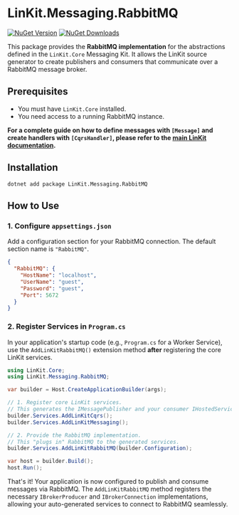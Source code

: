 # LinKit.Messaging.RabbitMQ

[![NuGet Version](https://img.shields.io/nuget/v/LinKit.Messaging.RabbitMQ.svg)](https://www.nuget.org/packages/LinKit.Messaging.RabbitMQ/)
[![NuGet Downloads](https://img.shields.io/nuget/dt/LinKit.Messaging.RabbitMQ.svg)](https://www.nuget.org/packages/LinKit.Messaging.RabbitMQ/)

This package provides the **RabbitMQ implementation** for the abstractions defined in the `LinKit.Core` Messaging Kit. It allows the LinKit source generator to create publishers and consumers that communicate over a RabbitMQ message broker.

## Prerequisites

*   You must have `LinKit.Core` installed.
*   You need access to a running RabbitMQ instance.

**For a complete guide on how to define messages with `[Message]` and create handlers with `[CqrsHandler]`, please refer to the [main LinKit documentation](https://github.com/your-username/LinKit).**

## Installation

```shell
dotnet add package LinKit.Messaging.RabbitMQ
```

## How to Use

### 1. Configure `appsettings.json`

Add a configuration section for your RabbitMQ connection. The default section name is `"RabbitMQ"`.

```json
{
  "RabbitMQ": {
    "HostName": "localhost",
    "UserName": "guest",
    "Password": "guest",
    "Port": 5672
  }
}
```

### 2. Register Services in `Program.cs`

In your application's startup code (e.g., `Program.cs` for a Worker Service), use the `AddLinKitRabbitMQ()` extension method **after** registering the core LinKit services.

```csharp
using LinKit.Core;
using LinKit.Messaging.RabbitMQ;

var builder = Host.CreateApplicationBuilder(args);

// 1. Register core LinKit services. 
// This generates the IMessagePublisher and your consumer IHostedService(s).
builder.Services.AddLinKitCqrs();
builder.Services.AddLinKitMessaging(); 

// 2. Provide the RabbitMQ implementation.
// This "plugs in" RabbitMQ to the generated services.
builder.Services.AddLinKitRabbitMQ(builder.Configuration);

var host = builder.Build();
host.Run();
```

That's it! Your application is now configured to publish and consume messages via RabbitMQ. The `AddLinKitRabbitMQ` method registers the necessary `IBrokerProducer` and `IBrokerConnection` implementations, allowing your auto-generated services to connect to RabbitMQ seamlessly.
```
